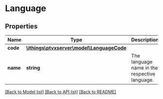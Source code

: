 # Language

## Properties
Name | Type | Description | Notes
------------ | ------------- | ------------- | -------------
**code** | [**\ithings\ptvxserver\model\LanguageCode**](LanguageCode.md) |  | [optional] 
**name** | **string** | The language name in the respective language. | [optional] 

[[Back to Model list]](../../README.md#documentation-for-models) [[Back to API list]](../../README.md#documentation-for-api-endpoints) [[Back to README]](../../README.md)

